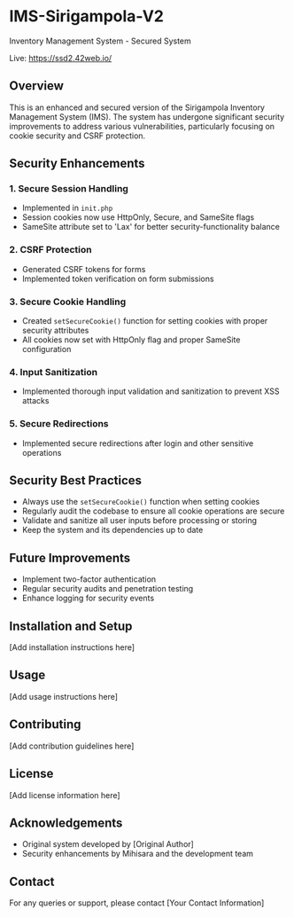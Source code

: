 # IMS-Sirigampola-V2
Inventory Management System - Secured System

Live: https://ssd2.42web.io/

## Overview

This is an enhanced and secured version of the Sirigampola Inventory Management System (IMS). The system has undergone significant security improvements to address various vulnerabilities, particularly focusing on cookie security and CSRF protection.

## Security Enhancements

### 1. Secure Session Handling

- Implemented in `init.php`
- Session cookies now use HttpOnly, Secure, and SameSite flags
- SameSite attribute set to 'Lax' for better security-functionality balance

### 2. CSRF Protection

- Generated CSRF tokens for forms
- Implemented token verification on form submissions

### 3. Secure Cookie Handling

- Created `setSecureCookie()` function for setting cookies with proper security attributes
- All cookies now set with HttpOnly flag and proper SameSite configuration

### 4. Input Sanitization

- Implemented thorough input validation and sanitization to prevent XSS attacks

### 5. Secure Redirections

- Implemented secure redirections after login and other sensitive operations

## Security Best Practices

- Always use the `setSecureCookie()` function when setting cookies
- Regularly audit the codebase to ensure all cookie operations are secure
- Validate and sanitize all user inputs before processing or storing
- Keep the system and its dependencies up to date

## Future Improvements

- Implement two-factor authentication
- Regular security audits and penetration testing
- Enhance logging for security events

## Installation and Setup

[Add installation instructions here]

## Usage

[Add usage instructions here]

## Contributing

[Add contribution guidelines here]

## License

[Add license information here]

## Acknowledgements

- Original system developed by [Original Author]
- Security enhancements by Mihisara and the development team

## Contact

For any queries or support, please contact [Your Contact Information]

